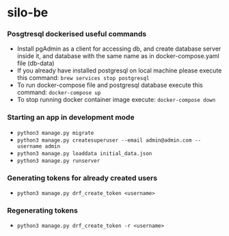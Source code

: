 # silo-be

### Posgtresql dockerised useful commands
- Install pgAdmin as a client for accessing db, and create database server inside it, and database with the same name as in docker-compose.yaml file (db-data)
- If you already have installed postgresql on local machine please execute this command: `brew services stop postgresql`
- To run docker-compose file and postgresql database execute this command: `docker-compose up`
- To stop running docker container image execute: `docker-compose down`


### Starting an app in development mode
- `python3 manage.py migrate`
- `python3 manage.py createsuperuser --email admin@admin.com --username admin`
- `python3 manage.py loaddata initial_data.json`
- `python3 manage.py runserver`


### Generating tokens for already created users
- `python3 manage.py drf_create_token <username>`


### Regenerating tokens
- `python3 manage.py drf_create_token -r <username>`
